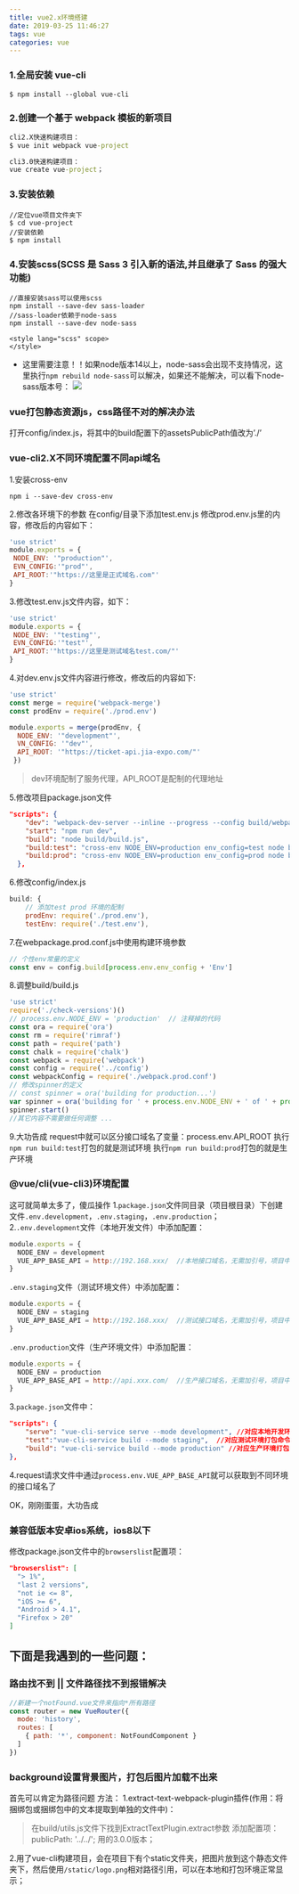 ```yaml
---
title: vue2.x环境搭建
date: 2019-03-25 11:46:27
tags: vue
categories: vue
---
```


### 1.全局安装 vue-cli
```
$ npm install --global vue-cli
```

### 2.创建一个基于 webpack 模板的新项目
```cmd
cli2.X快速构建项目：
$ vue init webpack vue-project

cli3.0快速构建项目：
vue create vue-project；
```

### 3.安装依赖
```
//定位vue项目文件夹下
$ cd vue-project
//安装依赖
$ npm install
```

### 4.安装scss(SCSS 是 Sass 3 引入新的语法,并且继承了 Sass 的强大功能)
```
//直接安装sass可以使用scss
npm install --save-dev sass-loader
//sass-loader依赖于node-sass
npm install --save-dev node-sass
```
```style
<style lang="scss" scope>
</style>
```
* 这里需要注意！！如果node版本14以上，node-sass会出现不支持情况，这里执行`npm rebuild node-sass`可以解决，如果还不能解决，可以看下node-sass版本号：
![](http://www.guoxh.com/blog/img/blog/node-sass.png)

### vue打包静态资源js，css路径不对的解决办法
打开config/index.js，将其中的build配置下的assetsPublicPath值改为’./’

### vue-cli2.X不同环境配置不同api域名
1.安装cross-env
```npm
npm i --save-dev cross-env
```

2.修改各环境下的参数
在config/目录下添加test.env.js
修改prod.env.js里的内容，修改后的内容如下：
```js
'use strict'
module.exports = {
 NODE_ENV: '"production"',
 EVN_CONFIG:'"prod"',
 API_ROOT:'"https://这里是正式域名.com"'
}
```

3.修改test.env.js文件内容，如下：
```js
'use strict'
module.exports = {
 NODE_ENV: '"testing"',
 EVN_CONFIG:'"test"',
 API_ROOT:'"https://这里是测试域名test.com/"'
}
```

4.对dev.env.js文件内容进行修改，修改后的内容如下:
```js
'use strict'
const merge = require('webpack-merge')
const prodEnv = require('./prod.env')

module.exports = merge(prodEnv, {
  NODE_ENV: '"development"',
  VN_CONFIG: '"dev"',
  API_ROOT: '"https://ticket-api.jia-expo.com/"'
 })
```
> dev环境配制了服务代理，API_ROOT是配制的代理地址

5.修改项目package.json文件
```json
"scripts": {
    "dev": "webpack-dev-server --inline --progress --config build/webpack.dev.conf.js",
    "start": "npm run dev",
    "build": "node build/build.js",
    "build:test": "cross-env NODE_ENV=production env_config=test node build/build.js",
    "build:prod": "cross-env NODE_ENV=production env_config=prod node build/build.js"
  },
```

6.修改config/index.js
```js
build: {
    // 添加test prod 环境的配制
    prodEnv: require('./prod.env'),
    testEnv: require('./test.env'),
```

7.在webpackage.prod.conf.js中使用构建环境参数
```js
// 个性env常量的定义
const env = config.build[process.env.env_config + 'Env']
```

8.调整build/build.js　
```js
'use strict'
require('./check-versions')()
// process.env.NODE_ENV = 'production'  // 注释掉的代码
const ora = require('ora')
const rm = require('rimraf')
const path = require('path')
const chalk = require('chalk')
const webpack = require('webpack')
const config = require('../config')
const webpackConfig = require('./webpack.prod.conf')
// 修改spinner的定义
// const spinner = ora('building for production...')
var spinner = ora('building for ' + process.env.NODE_ENV + ' of ' + process.env.env_config+ ' mode...' )
spinner.start()
//其它内容不需要做任何调整 ...
```

9.大功告成
request中就可以区分接口域名了变量：process.env.API_ROOT
执行`npm run build:test`打包的就是测试环境
执行`npm run build:prod`打包的就是生产环境

### @vue/cli(vue-cli3)环境配置
这可就简单太多了，傻瓜操作
1.`package.json`文件同目录（项目根目录）下创建文件`.env.development`，`.env.staging`，`.env.production`；
2.`.env.development`文件（本地开发文件）中添加配置：
```js
module.exports = { 
  NODE_ENV = development
  VUE_APP_BASE_API = http://192.168.xxx/  //本地接口域名，无需加引号，项目中要把这行注释删掉！
}
```
`.env.staging`文件（测试环境文件）中添加配置：
```js
module.exports = { 
  NODE_ENV = staging
  VUE_APP_BASE_API = http://192.168.xxx/  //测试接口域名，无需加引号，项目中要把这行注释删掉！
}
```
`.env.production`文件（生产环境文件）中添加配置：
```js
module.exports = { 
  NODE_ENV = production
  VUE_APP_BASE_API = http://api.xxx.com/  //生产接口域名，无需加引号，项目中要把这行注释删掉！
}
```
3.`package.json`文件中：
```json
"scripts": {
    "serve": "vue-cli-service serve --mode development", //对应本地开发环境 npm run serve
    "test":"vue-cli-service build --mode staging",  //对应测试环境打包命令  npm run test
    "build": "vue-cli-service build --mode production" //对应生产环境打包 npm run build
},
```
4.request请求文件中通过`process.env.VUE_APP_BASE_API`就可以获取到不同环境的接口域名了

OK，刚刚蛋蛋，大功告成

### 

### 兼容低版本安卓ios系统，ios8以下
修改package.json文件中的`browserslist`配置项：
```json
"browserslist": [
  "> 1%",
  "last 2 versions",
  "not ie <= 8",
  "iOS >= 6",
  "Android > 4.1",
  "Firefox > 20"
]
```


## 下面是我遇到的一些问题：
### 路由找不到 || 文件路径找不到报错解决
```js
//新建一个notFound.vue文件来指向*所有路径
const router = new VueRouter({
  mode: 'history',
  routes: [
    { path: '*', component: NotFoundComponent }
  ]
})
```

### background设置背景图片，打包后图片加载不出来
首先可以肯定为路径问题
方法：
1.extract-text-webpack-plugin插件(作用：将捆绑包或捆绑包中的文本提取到单独的文件中)：
> 在build/utils.js文件下找到ExtractTextPlugin.extract参数
> 添加配置项：publicPath: '../../';
> 用的3.0.0版本；

2.用了vue-cli构建项目，会在项目下有个static文件夹，把图片放到这个静态文件夹下，然后使用`/static/logo.png`相对路径引用，可以在本地和打包环境正常显示；
